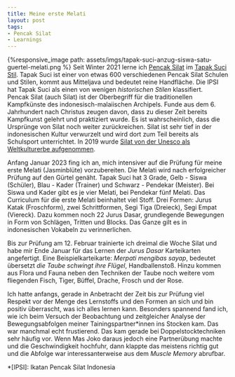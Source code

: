 ```yaml
---
title: Meine erste Melati
layout: post
tags:
- Pencak Silat
- Learnings
---
```

{%responsive_image path: assets/imgs/tapak-suci-anzug-siswa-satu-guertel-melati.png %}
Seit Winter 2021 lerne ich [Pencak Silat](
https://www.tapak-suci.de/was-ist-pencak-silat/) 
im [Tapak Suci Stil](
https://www.tapak-suci.de/der-stil-tapak-suci/der-stil-tapak-suci/). 
Tapak Suci ist einer von etwas 600 verschiedenen Pencak Silat
Schulen und Stilen,
kommt aus Mitteljava und bedeutet reine Handfläche. 
Die IPSI hat Tapak Suci als einen von wenigen *historischen Stilen* klassifiert.  
Pencak Silat (auch Silat) ist der Oberbegriff für die traditionellen Kampfkünste 
des indonesisch-malaiischen Archipels.
Funde aus dem 6. Jahrhundert nach Christus zeugen davon, 
dass zu dieser Zeit bereits Kampfkunst gelehrt und praktiziert wurde.
Es ist wahrscheinlich, dass die Ursprünge von Silat noch weiter zurückreichen.
Silat ist sehr tief in der indonesischen Kultur verwurzelt
und wird dort zum Teil bereits als Schulsport unterrichtet.
In 2019 wurde [Silat von der Unesco als Weltkulturerbe aufgenommen](
https://ich.unesco.org/en/RL/silat-01504).<!--break-->

Anfang Januar 2023 fing ich an, 
mich intensiver auf die Prüfung für meine erste Melati (Jasminblüte) vorzubereiten.
Die Melati wird nach erfolgreicher Prüfung auf den Gürtel genäht.
Tapak Suci hat 3 Grade, Gelb - Siswa (Schüler), Blau - Kader (Trainer) 
und Schwarz - Pendekar (Meister). 
Bei Siswa und Kader gibt es je vier Melati, bei Pendekar fünf Melati. 
Das Curriculum für die erste Melati beinhaltet viel Stoff. 
Drei Formen: Jurus Katak (Froschform),
zwei Schrittformen, Segi Tiga (Dreieck), Segi Empat (Viereck). 
Dazu kommen noch 22 Jurus Dasar, grundlegende Bewegungen
in Form von Schlägen, Tritten und Blocks.
Das Ganze gilt es in indonesischen Vokabeln zu verinnerlichen.

Bis zur Prüfung am 12. Februar trainierte ich dreimal die Woche Silat 
und habe mir Ende Januar für das Lernen der *Jurus Dasar* Karteikarten angefertigt.
Eine Beispielkarteikarte: *Merpati mengibas sayap*, 
bedeutet übersetzt *die Taube schwingt ihre Flügel*, Handballenstoß.
Hinzu kommen aus Flora und Fauna neben den Techniken der Taube 
noch weitere vom fliegenden Fisch, Tiger, Büffel, Drache, Frosch und der Rose. 

Ich hatte anfangs, gerade in Anbetracht der Zeit bis zur Prüfung
viel Respekt vor der Menge des Lernstoffs und den Formen an sich
und bin positiv überrascht, was ich alles lernen kann.
Besonders spannend fand ich, 
wie ich beim Versuch der Beobachtung und zeitgleicher Analyse der Bewegungsabfolgen
meiner Tainingspartner\*innen ins Stocken kam.
Das war manchmal echt frustierend. 
Das kam gerade bei Doppelstocktechniken sehr häufig vor.
Wenn Mas Joko daraus jedoch eine Partnerübung machte und die Geschwindigkeit
hochfuhr, dann klappte das meistens richtig gut 
und die Abfolge war interessanterweise aus dem *Muscle Memory* abrufbar.

*[IPSI]: Ikatan Pencak Silat Indonesia
